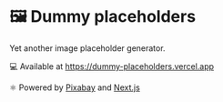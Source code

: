 # 🖼 Dummy placeholders

Yet another image placeholder generator.

💻 Available at https://dummy-placeholders.vercel.app

⚛ Powered by [Pixabay](https://pixabay.com/) and [Next.js](https://nextjs.org/)
